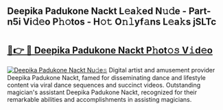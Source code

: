 ## Deepika Padukone Nackt L𝚎a𝚔ed N𝚞𝚍e - Part-n5i Vi𝚍𝚎o P𝚑𝚘tos - H𝚘𝚝 O𝚗𝚕yf𝚊ns L𝚎a𝚔s jSLTc

# <h2><a href="http://kf6152.oniu.top/?m=Deepika+Padukone+Nackt">🔗👉 🔴 Deepika Padukone Nackt P𝚑ot𝚘𝚜 V𝚒d𝚎o</a></h2>

[![Deepika Padukone Nackt Nu𝚍e𝚜](https://i.imgur.com/0qMVB7G.gif)](http://kf6152.oniu.top/?m=Deepika+Padukone+Nackt)
Digital artist and amusement provider Deepika Padukone Nackt, famed for disseminating dance and lifestyle content via viral dance sequences and succinct videos. Outstanding magician's assistant Deepika Padukone Nackt, recognized for their remarkable abilities and accomplishments in assisting magicians.  
